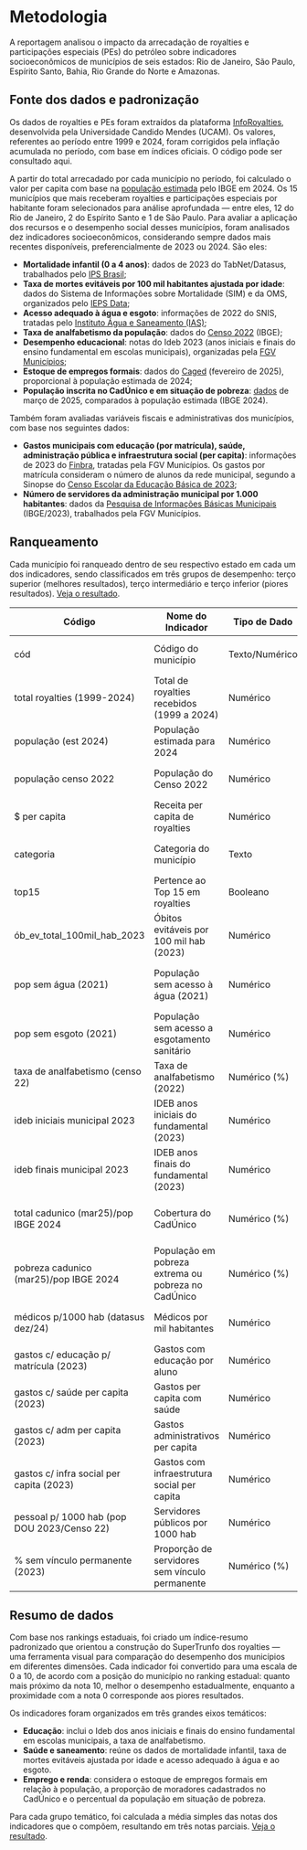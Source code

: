 # Metodologia
A reportagem analisou o impacto da arrecadação de royalties e participações especiais (PEs) do petróleo sobre indicadores socioeconômicos de municípios de seis estados: Rio de Janeiro, São Paulo, Espírito Santo, Bahia, Rio Grande do Norte e Amazonas.

## Fonte dos dados e padronização
Os dados de royalties e PEs foram extraídos da plataforma [InfoRoyalties](https://inforoyalties.ucam-campos.br/), desenvolvida pela Universidade Candido Mendes (UCAM). Os valores, referentes ao período entre 1999 e 2024, foram corrigidos pela inflação acumulada no período, com base em índices oficiais. O código pode ser consultado aqui.

A partir do total arrecadado por cada município no período, foi calculado o valor per capita com base na [população estimada](https://www.ibge.gov.br/estatisticas/sociais/populacao/9103-estimativas-de-populacao.html) pelo IBGE em 2024. Os 15 municípios que mais receberam royalties e participações especiais por habitante foram selecionados para análise aprofundada — entre eles, 12 do Rio de Janeiro, 2 do Espírito Santo e 1 de São Paulo.
Para avaliar a aplicação dos recursos e o desempenho social desses municípios, foram analisados dez indicadores socioeconômicos, considerando sempre dados mais recentes disponíveis, preferencialmente de 2023 ou 2024. São eles:

* **Mortalidade infantil (0 a 4 anos)**: dados de 2023 do TabNet/Datasus, trabalhados pelo [IPS Brasil](https://ipsbrasil.org.br/pt/explore/dados);
* **Taxa de mortes evitáveis por 100 mil habitantes ajustada por idade**: dados do Sistema de Informações sobre Mortalidade (SIM) e da OMS, organizados pelo [IEPS Data](https://iepsdata.org.br/data-downloads);
* **Acesso adequado à água e esgoto**: informações de 2022 do SNIS, tratadas pelo [Instituto Água e Saneamento (IAS)](https://www.aguaesaneamento.org.br/municipios-e-saneamento/);
* **Taxa de analfabetismo da população**: dados do [Censo 2022](https://sidra.ibge.gov.br/Tabela/7240) (IBGE);
* **Desempenho educacional**: notas do Ideb 2023 (anos iniciais e finais do ensino fundamental em escolas municipais), organizadas pela [FGV Municípios](https://municipios.fgv.br/indicadores);
* **Estoque de empregos formais**: dados do [Caged](https://www.gov.br/trabalho-e-emprego/pt-br/assuntos/estatisticas-trabalho) (fevereiro de 2025), proporcional à população estimada de 2024;
* **População inscrita no CadÚnico e em situação de pobreza**: [dados](https://dados.gov.br/dados/conjuntos-dados/pessoas-inscritas-no-cadastro-unico) de março de 2025, comparados à população estimada (IBGE 2024).

Também foram avaliadas variáveis fiscais e administrativas dos municípios, com base nos seguintes dados: 
* **Gastos municipais com educação (por matrícula), saúde, administração pública e infraestrutura social (per capita)**: informações de 2023 do [Finbra](https://siconfi.tesouro.gov.br/siconfi/pages/public/consulta_finbra/finbra_list.jsf), tratadas pela FGV Municípios. Os gastos por matrícula consideram o número de alunos da rede municipal, segundo a Sinopse do [Censo Escolar da Educação Básica de 2023](https://www.gov.br/inep/pt-br/assuntos/noticias/censo-escolar/mec-e-inep-divulgam-resultados-do-censo-escolar-2023);
* **Número de servidores da administração municipal por 1.000 habitantes**: dados da [Pesquisa de Informações Básicas Municipais](https://www.ibge.gov.br/estatisticas/sociais/educacao/10586-pesquisa-de-informacoes-basicas-municipais.html) (IBGE/2023), trabalhados pela FGV Municípios.

## Ranqueamento
Cada município foi ranqueado dentro de seu respectivo estado em cada um dos indicadores, sendo classificados em três grupos de desempenho: terço superior (melhores resultados), terço intermediário e terço inferior (piores resultados). [Veja o resultado]().

| Código | Nome do Indicador | Tipo de Dado | Unidade | Descrição |
| ------------------------------------------- | --------------------------------------------------- | -------------- | ------------------- | ----------------------------------------------------------------------------- |
| cód | Código do município | Texto/Numérico | - | Código IBGE ou identificador único do município |
| total royalties (1999-2024) | Total de royalties recebidos (1999 a 2024) | Numérico | R\$ | Valor acumulado de royalties recebidos pelo município no período |
| população (est 2024) | População estimada para 2024 | Numérico | Habitantes | Estimativa populacional IBGE ou fonte oficial |
| população censo 2022 | População do Censo 2022 | Numérico | Habitantes | População residente registrada no Censo Demográfico de 2022 |
| \$ per capita | Receita per capita de royalties | Numérico | R\$ | Valor de royalties dividido pela população estimada |
| categoria | Categoria do município | Texto | - | Classificação usada na análise (ex: Alto, Médio, Baixo, etc.) |
| top15 | Pertence ao Top 15 em royalties | Booleano | Sim/Não | Indica se o município está entre os 15 com maior valor de royalties |
| ób\_ev\_total\_100mil\_hab\_2023 | Óbitos evitáveis por 100 mil hab (2023) | Numérico | óbitos/100 mil hab  | Taxa de mortalidade por causas evitáveis|
| pop sem água (2021) | População sem acesso à água (2021) | Numérico | Habitantes | Número absoluto de pessoas sem acesso a água potável segundo dados de 2021 |
| pop sem esgoto (2021) | População sem acesso a esgotamento sanitário | Numérico | Habitantes | Número de pessoas sem acesso a esgoto |
| taxa de analfabetismo (censo 22) | Taxa de analfabetismo (2022) | Numérico (%) | % | Percentual da população com 15 anos ou mais que não sabe ler e escrever |
| ideb iniciais municipal 2023 | IDEB anos iniciais do fundamental (2023) | Numérico | Nota (0 a 10) | Índice de Desenvolvimento da Educação Básica – anos iniciais |
| ideb finais municipal 2023 | IDEB anos finais do fundamental (2023) | Numérico | Nota (0 a 10) | Índice de Desenvolvimento da Educação Básica – anos finais |
| total cadunico (mar25)/pop IBGE 2024 | Cobertura do CadÚnico | Numérico (%) | % | Percentual da população estimada 2024 registrada no Cadastro Único (março/25) |
| pobreza cadunico (mar25)/pop IBGE 2024 | População em pobreza extrema ou pobreza no CadÚnico | Numérico (%) | % | Proporção da população em situação de pobreza cadastrada |
| médicos p/1000 hab (datasus dez/24) | Médicos por mil habitantes | Numérico | médicos/1000 hab | Densidade médica por população, dados de dezembro/2024 |
| gastos c/ educação p/ matrícula (2023) | Gastos com educação por aluno | Numérico | R\$ | Valor médio gasto por matrícula na educação básica municipal |
| gastos c/ saúde per capita (2023) | Gastos per capita com saúde | Numérico | R\$ | Despesa pública municipal com saúde por habitante |
| gastos c/ adm per capita (2023) | Gastos administrativos per capita | Numérico | R\$ | Despesas administrativas divididas pela população |
| gastos c/ infra social per capita (2023) | Gastos com infraestrutura social per capita | Numérico | R\$ | Inclui habitação, saneamento, urbanismo, etc. por habitante |
| pessoal p/ 1000 hab (pop DOU 2023/Censo 22) | Servidores públicos por 1000 hab | Numérico | servidores/1000 hab | Relação entre número de servidores municipais e população |
| % sem vínculo permanente (2023) | Proporção de servidores sem vínculo permanente | Numérico (%) | % | Percentual de funcionários com vínculos temporários/precarizados |



## Resumo de dados
Com base nos rankings estaduais, foi criado um índice-resumo padronizado que orientou a construção do SuperTrunfo dos royalties — uma ferramenta visual para comparação do desempenho dos municípios em diferentes dimensões. Cada indicador foi convertido para uma escala de 0 a 10, de acordo com a posição do município no ranking estadual: quanto mais próximo da nota 10, melhor o desempenho estadualmente, enquanto a proximidade com a nota 0 corresponde aos piores resultados.

Os indicadores foram organizados em três grandes eixos temáticos:
* **Educação**: inclui o Ideb dos anos iniciais e finais do ensino fundamental em escolas municipais, a taxa de analfabetismo.
* **Saúde e saneamento**: reúne os dados de mortalidade infantil, taxa de mortes evitáveis ajustada por idade e acesso adequado à água e ao esgoto.
* **Emprego e renda**: considera o estoque de empregos formais em relação à população, a proporção de moradores cadastrados no CadÚnico e o percentual da população em situação de pobreza.

Para cada grupo temático, foi calculada a média simples das notas dos indicadores que o compõem, resultando em três notas parciais. [Veja o resultado]().

